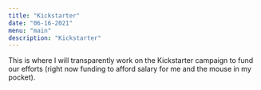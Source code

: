 ```yaml
---
title: "Kickstarter"
date: "06-16-2021"
menu: "main"
description: "Kickstarter"
---
```


This is where I will transparently work on the Kickstarter campaign to fund our efforts (right now funding to afford salary for me and the mouse in my pocket).


